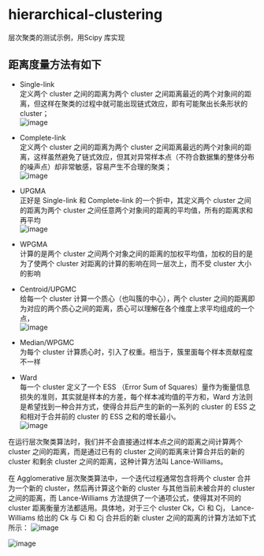 # hierarchical-clustering
层次聚类的测试示例，用Scipy 库实现</br>

## 距离度量方法有如下

- Single-link </br>
定义两个 cluster 之间的距离为两个 cluster 之间距离最近的两个对象间的距离，但这样在聚类的过程中就可能出现链式效应，即有可能聚出长条形状的 cluster；</br>
![image](https://user-images.githubusercontent.com/72603715/129674914-3734b3de-21fc-4650-ad12-438dd6ce9b7a.png)


- Complete-link </br>
定义两个 cluster 之间的距离为两个 cluster 之间距离最远的两个对象间的距离，这样虽然避免了链式效应，但其对异常样本点（不符合数据集的整体分布的噪声点）却非常敏感，容易产生不合理的聚类；</br>
![image](https://user-images.githubusercontent.com/72603715/129674953-04506cfa-5624-4f59-a9a0-f390d5b03ce1.png)

- UPGMA </br>
正好是 Single-link 和 Complete-link 的一个折中，其定义两个 cluster 之间的距离为两个 cluster 之间任意两个对象间的距离的平均值，所有的距离求和再平均</br>
![image](https://user-images.githubusercontent.com/72603715/129675545-1dd7f9b9-9f1f-4b2f-bc6d-8c7d8a39f3a8.png)


- WPGMA </br>
计算的是两个 cluster 之间两个对象之间的距离的加权平均值，加权的目的是为了使两个 cluster 对距离的计算的影响在同一层次上，而不受 cluster 大小的影响</br>


- Centroid/UPGMC </br>
给每一个 cluster 计算一个质心（也叫簇的中心），两个 cluster 之间的距离即为对应的两个质心之间的距离，质心可以理解在各个维度上求平均组成的一个点， </br>
![image](https://user-images.githubusercontent.com/72603715/129675083-c3efa49c-ef15-4802-adc1-d2165bcb42f2.png)

- Median/WPGMC  </br>
为每个 cluster 计算质心时，引入了权重。相当于，簇里面每个样本贡献程度不一样 </br>

- Ward </br>
每一个 cluster 定义了一个 ESS （Error Sum of Squares）量作为衡量信息损失的准则，其实就是样本的方差，每个样本减均值的平方和，Ward 方法则是希望找到一种合并方式，使得合并后产生的新的一系列的 cluster 的 ESS 之和相对于合并前的 cluster 的 ESS 之和的增长最小。 </br>
![image](https://user-images.githubusercontent.com/72603715/129675147-d20e8205-cd9c-404b-b3de-302539e3d5f0.png)


在运行层次聚类算法时，我们并不会直接通过样本点之间的距离之间计算两个 cluster 之间的距离，而是通过已有的 cluster 之间的距离来计算合并后的新的 cluster 和剩余 cluster 之间的距离，这种计算方法叫 Lance-Williams。

在 Agglomerative 层次聚类算法中，一个迭代过程通常包含将两个 cluster 合并为一个新的 cluster，然后再计算这个新的 cluster 与其他当前未被合并的 cluster 之间的距离，而 Lance-Williams 方法提供了一个通项公式，使得其对不同的 cluster 距离衡量方法都适用。具体地，对于三个 cluster Ck，Ci 和 Cj， Lance-Williams 给出的 Ck 与 Ci 和 Cj 合并后的新 cluster 之间的距离的计算方法如下式所示：
![image](https://user-images.githubusercontent.com/72603715/129675262-142da706-5e46-43ca-9aa4-4141d49a3a0b.png)

![image](https://user-images.githubusercontent.com/72603715/129675416-6f8aea68-500e-4eb7-bbbc-c5ad9f941433.png)

